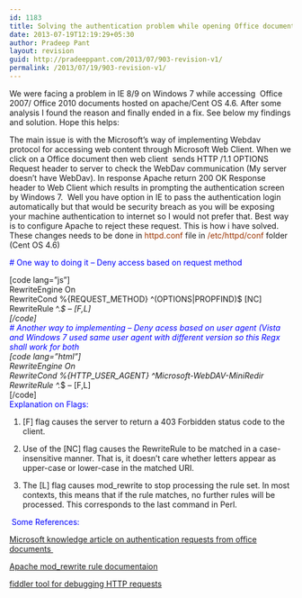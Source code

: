 ```yaml
---
id: 1183
title: Solving the authentication problem while opening Office documents hosted on Apache in IE8/IE9 on Windows 7
date: 2013-07-19T12:19:29+05:30
author: Pradeep Pant
layout: revision
guid: http://pradeeppant.com/2013/07/903-revision-v1/
permalink: /2013/07/19/903-revision-v1/
---
```

We were facing a problem in IE 8/9 on Windows 7 while accessing  Office 2007/ Office 2010 documents hosted on apache/Cent OS 4.6. After some analysis I found the reason and finally ended in a fix. See below my findings and solution. Hope this helps:

The main issue is with the Microsoft&#8217;s way of implementing Webdav protocol for accessing web content through Microsoft Web Client. When we click on a Office document then web client  sends HTTP /1.1 OPTIONS Request header to server to check the WebDav communication (My server doesn&#8217;t have WebDav). In response Apache return 200 OK Response header to Web Client which results in prompting the authentication screen by Windows 7.  Well you have option in IE to pass the authentication login automatically but that would be security breach as you will be exposing your machine authentication to internet so I would not prefer that. Best way is to configure Apache to reject these request. This is how i have solved. These changes needs to be done in <span style="color: #993300;">httpd.conf</span> file in <span style="color: #993300;">/etc/httpd/conf</span> folder (Cent OS 4.6)

<span style="color: #0000ff;"># One way to doing it &#8211; Deny access based on request method</span>

[code lang=&#8221;js&#8221;]  
RewriteEngine On  
RewriteCond %{REQUEST_METHOD} ^(OPTIONS|PROPFIND)$ [NC]  
RewriteRule ^.*$ &#8211; [F,L]  
[/code]  
<span style="color: #0000ff;"># Another way to implementing &#8211; Deny acess based on user agent (Vista and Windows 7 used same user agent with different version so this Regx shall work for both</span>  
[code lang=&#8221;html&#8221;]  
RewriteEngine On  
RewriteCond %{HTTP\_USER\_AGENT} ^Microsoft-WebDAV-MiniRedir  
RewriteRule ^.*$ &#8211; [F,L]  
[/code]  
<span style="color: #0000ff;">Explanation on Flags:</span>

1. [F] flag causes the server to return a 403 Forbidden status code to the client.

2. Use of the [NC] flag causes the RewriteRule to be matched in a case-insensitive manner. That is, it doesn&#8217;t care whether letters appear as upper-case or lower-case in the matched URI.

3. The [L] flag causes mod_rewrite to stop processing the rule set. In most contexts, this means that if the rule matches, no further rules will be processed. This corresponds to the last command in Perl.

<span style="color: #0000ff;"> Some References:</span>

[Microsoft knowledge article on authentication requests from office documents ](http://support.microsoft.com/kb/2019105)

[Apache mod_rewrite rule documentaion](http://httpd.apache.org/docs/current/mod/mod_rewrite.html)

[fiddler tool for debugging HTTP requests](http://www.fiddler2.com/fiddler2/)